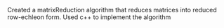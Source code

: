 Created a matrixReduction algorithm that reduces matrices into reduced row-echleon form.
Used c++ to implement the algorithm
